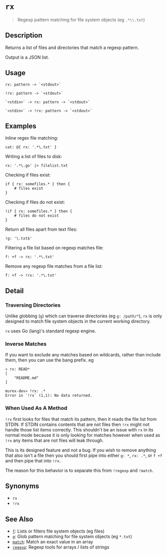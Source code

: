 # `rx`

> Regexp pattern matching for file system objects (eg `.*\\.txt`)

## Description

Returns a list of files and directories that match a regexp pattern.

Output is a JSON list.

## Usage

    rx: pattern -> `<stdout>`

    !rx: pattern -> `<stdout>`

    `<stdin>` -> rx: pattern -> `<stdout>`

    `<stdin>` -> !rx: pattern -> `<stdout>`

## Examples

Inline regex file matching:

    cat: @{ rx: '.*\.txt' }

Writing a list of files to disk:

    rx: '.*\.go' |> filelist.txt

Checking if files exist:

    if { rx: somefiles.* } then {
        # files exist
    }

Checking if files do not exist:

    !if { rx: somefiles.* } then {
        # files do not exist
    }

Return all files apart from text files:

    !g: '\.txt$'

Filtering a file list based on regexp matches file:

    f: +f -> rx: '.*\.txt'

Remove any regexp file matches from a file list:

    f: +f -> !rx: '.*\.txt'

## Detail

### Traversing Directories

Unlike globbing (`g`) which can traverse directories (eg `g: /path/*`), `rx` is
only designed to match file system objects in the current working directory.

`rx` uses Go (lang)'s standard regexp engine.

### Inverse Matches

If you want to exclude any matches based on wildcards, rather than include
them, then you can use the bang prefix. eg

    » rx: READ*
    [
        "README.md"
    ]

    murex-dev» !rx: .*
    Error in `!rx` (1,1): No data returned.

### When Used As A Method

`!rx` first looks for files that match its pattern, then it reads the file list
from STDIN. If STDIN contains contents that are not files then `!rx` might not
handle those list items correctly. This shouldn't be an issue with `rx` in its
normal mode because it is only looking for matches however when used as `!rx`
any items that are not files will leak through.

This is its designed feature and not a bug. If you wish to remove anything that
also isn't a file then you should first pipe into either `g: *`, `rx: .*`, or
`f +f` and then pipe that into `!rx`.

The reason for this behavior is to separate this from `!regexp` and `!match`.

## Synonyms

- `rx`
- `!rx`

## See Also

- [`f`](./f.md):
  Lists or filters file system objects (eg files)
- [`g`](./g.md):
  Glob pattern matching for file system objects (eg `*.txt`)
- [`match`](./match.md):
  Match an exact value in an array
- [`regexp`](./regexp.md):
  Regexp tools for arrays / lists of strings
